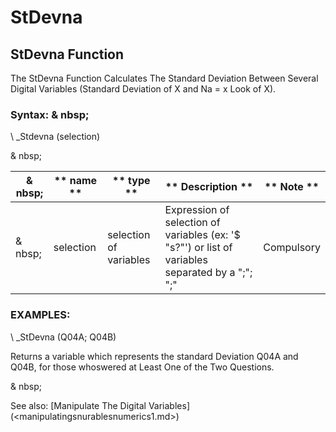 # StDevna

## StDevna Function

The StDevna Function Calculates The Standard Deviation Between Several Digital Variables (Standard Deviation of X and Na = x Look of X).

### Syntax: & nbsp;

\ _Stdevna (selection)

& nbsp;

| & nbsp; | ** name ** | ** type ** | ** Description ** | ** Note ** |
| --- | --- | --- | --- | --- |
| & nbsp; | selection | selection of variables | Expression of selection of variables (ex: '$ "s?"') or list of variables separated by a ";"; ";"| Compulsory |

### EXAMPLES:

\ _StDevna (Q04A; Q04B)

Returns a variable which represents the standard Deviation Q04A and Q04B, for those whoswered at Least One of the Two Questions.

& nbsp;

See also: [Manipulate The Digital Variables] (<manipulatingsnurablesnumerics1.md>)